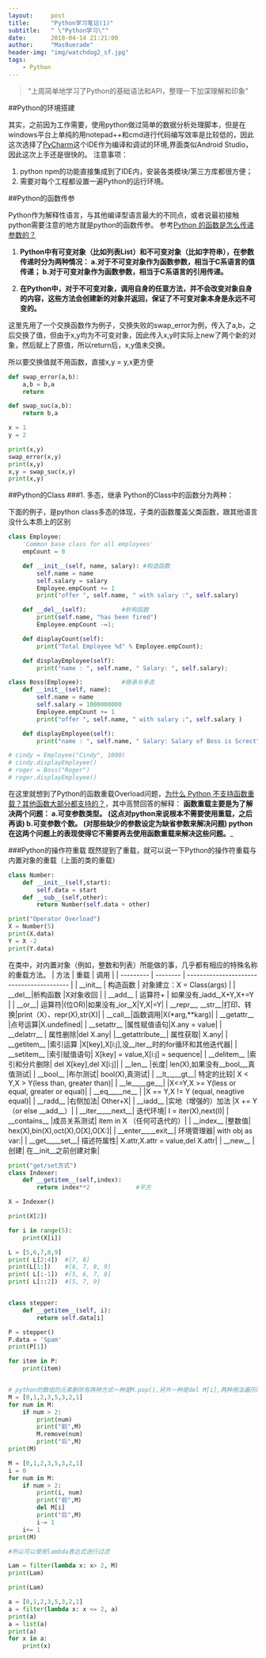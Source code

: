 ```yaml
---
layout:     post
title:      "Python学习笔记(1)"
subtitle:   " \"Python学习\""
date:       2018-04-14 21:21:00
author:     "Mas9uerade"
header-img: "img/watchdog2_sf.jpg"
tags:
    - Python
---
```


> “上周简单地学习了Python的基础语法和API，整理一下加深理解和印象”


##Python的环境搭建

其实，之前因为工作需要，使用python做过简单的数据分析处理脚本，但是在windows平台上单纯的用notepad++和cmd进行代码编写效率是比较低的，因此这次选择了[PyCharm](https://www.jetbrains.com/pycharm/)这个IDE作为编译和调试的环境,界面类似Android Studio，因此这次上手还是很快的。
注意事项：
1. python npm的功能直接集成到了IDE内，安装各类模块/第三方库都很方便；
2. 需要对每个工程都设置一遍Python的运行环境。

##Python的函数传参

Python作为解释性语言，与其他编译型语言最大的不同点，或者说最初接触python需要注意的地方就是python的函数传参。
参考[Python 的函数是怎么传递参数的？](https://www.zhihu.com/question/20591688)

1. __Python中有可变对象（比如列表List）和不可变对象（比如字符串），在参数传递时分为两种情况：
 	a.对于不可变对象作为函数参数，相当于C系语言的值传递；
	b.对于可变对象作为函数参数，相当于C系语言的引用传递。__

2. __在Python中，对于不可变对象，调用自身的任意方法，并不会改变对象自身的内容，这些方法会创建新的对象并返回，保证了不可变对象本身是永远不可变的。__

这里先用了一个交换函数作为例子，交换失败的swap_error为例，传入了a,b，之后交换了值，但由于x,y均为不可变对象，因此传入x,y时实际上new了两个新的对象，然后赋上了原值，所以return后，x,y值未交换。

所以要交换值就不用函数，直接x,y = y,x更方便
```python
def swap_error(a,b):
    a,b = b,a
    return

def swap_suc(a,b):
    return b,a

x = 1
y = 2

print(x,y)
swap_error(x,y)
print(x,y)
x,y = swap_suc(x,y)
print(x,y)
```

##Python的Class
###1. 多态，继承 
Python的Class中的函数分为两种：

下面的例子，是python class多态的体现，子类的函数覆盖父类函数，跟其他语言没什么本质上的区别
```python
class Employee:
    'Common base class for all employees'
    empCount = 0

    def __init__(self, name, salary): #构造函数
        self.name = name
        self.salary = salary
        Employee.empCount += 1
        print("offer ", self.name, " with salary :", self.salary)

    def __del__(self):          #析构函数
        print(self.name, "has been fired")
        Employee.empCount -=1;

    def displayCount(self):
        print("Total Employee %d" % Employee.empCount);

    def displayEmployee(self):
        print("name : ", self.name, " Salary: ", self.salary);

class Boss(Employee):           #继承与多态
    def __init__(self, name):
        self.name = name
        self.salary = 1000000000
        Employee.empCount += 1
        print("offer ", self.name, " with salary :", self.salary )

    def displayEmployee(self):
        print("name : ", self.name, " Salary: Salary of Boss is Screct");

# cindy = Employee("Cindy", 1000)
# cindy.displayEmployee()
# roger = Boss("Roger")
# roger.displayEmployee()
```

在这里就想到了Python的函数重载Overload问题，[为什么 Python 不支持函数重载？其他函数大部分都支持的？](https://www.zhihu.com/question/20053359)，其中高赞回答的解释：
__函数重载主要是为了解决两个问题：
a.可变参数类型。 (这点对python来说根本不需要使用重载，之后再谈)
b.可变参数个数。 (对那些缺少的参数设定为缺省参数来解决问题)
python在这两个问题上的表现使得它不需要再去使用函数重载来解决这些问题。___

###Python的操作符重载
既然提到了重载，就可以说一下Python的操作符重载与内置对象的重载（上面的类的重载）
```Python
class Number:
    def __init__(self,start):
        self.data = start
    def __sub__(self,other):
        return Number(self.data + other)

print("Operator Overload")
X = Number(5)
print(X.data)
Y = X -2
print(Y.data)
```

在类中，对内置对象（例如，整数和列表）所能做的事，几乎都有相应的特殊名称的重载方法。
|   方法    |  重载    | 调用                                      |
| --------- | -------- | ----------------------------------------- |
| \_\_init\_\_  | 构造函数 | 对象建立：X = Class(args)  |
| \_\_del\_\_|析构函数      |X对象收回      |
| \_\_add\_\_   | 运算符+  | 如果没有_iadd_,X+Y,X+=Y     |
| \_\_or\_\_|   运算符\|(位OR)|如果没有_ior_,X\|Y,X\|=Y|
| \_\_repr\_\_, \_\_str\_\_|打印、转换|print（X）、repr(X),str(X)|
| \_\_call\_\_|函数调用|X(\*arg,\*\*karg)|
| \_\_getattr\_\_ |点号运算|X.undefined|
| \_\_setattr\_\_ |属性赋值语句|X.any = value|
| \_\_delatrr\_\_ | 	属性删除|del X.any|
|\_\_getattribute\_\_|	属性获取|	X.any|
| \_\_getitem\_\_	|索引运算	|X[key],X[i:j],没\_\_iter\_\_时的for循环和其他迭代器|
| \_\_setitem\_\_	|索引赋值语句|	X[key] = value,X[i:j] = sequence|
| \_\_delitem\_\_	|索引和分片删除|	del X[key],del X[i:j]|
| \_\_len\_\_	|长度|	len(X),如果没有\_\_bool\_\_,真值测试|
| \_\_bool\_\_	|布尔测试|	bool(X),真测试|
| \_\_lt\_\_,\_\_gt\_\_|	特定的比较|	X < Y,X > Y(less than, greater than)|
| \_\_le\_\_,\_\_ge\_\_,|	 	|X<=Y,X >= Y(less or equal, greater or equal)|
| \_\_eq\_\_,\_\_ne\_\_	| 	|X == Y,X != Y (equal, neagtive equal)|
| \_\_radd\_\_	|右侧加法|	Other+X|
| \_\_iadd\_\_	|实地（增强的）加法	|X += Y （or else \_\_add\_\_）|
| \_\_iter\_\_,\_\_next\_\_|	迭代环境|	I = iter(X),next(I)|
| \_\_contains\_\_	|成员关系测试|	item in X （任何可迭代的）|
| \_\_index\_\_	|整数值|	hex(X),bin(X),oct(X),O[X],O[X:]|
| \_\_enter\_\_,\_\_exit\_\_|	环境管理器|	with obj as var:|
| \_\_get\_\_,\_\_set\_\_|	描述符属性|	X.attr,X.attr = value,del X.attr|
| \_\_new\_\_	|创建|	在\_\_init\_\_之前创建对象|

```python
print("get/set方式")
class Indexer:
    def __getitem__(self,index):
        return index**2             #平方

X = Indexer()

print(X[2])

for i in range(5):
    print(X[i])

L = [5,6,7,8,9]
print( L[2:4])  #[7, 8]
print(L[1:])    #[6, 7, 8, 9]
print( L[:-1])  #[5, 6, 7, 8]
print( L[::2])  #[5, 7, 9]


class stepper:
    def __getitem__(self, i):
        return self.data[i]

P = stepper()
P.data = 'Spam'
print(P[1])

for item in P:
    print(item)


# python的数组的元素删除有两种方式一种是M.pop(),另外一种是del M[i],两种用法遍历时的 for 用不了
M = [0,1,2,3,5,3,2,1]
for num in M:
    if num > 2:
        print(num)
        print("前",M)
        M.remove(num)
        print("后",M)
print(M)

M = [0,1,2,3,5,3,2,1]
i = 0
for num in M:
    if num > 2:
        print(i, num)
        print("前",M)
        del M[i]
        print("后",M)
        i-= 1
    i+= 1
print(M)

#所以可以使用lambda表达式进行过滤

Lam = filter(lambda x: x> 2, M)
print(Lam)

print(Lam)

a = [0,1,2,3,5,3,2,1]
a = filter(lambda x: x <= 2, a)
print(a)
a = list(a)
print(a)
for x in a:
    print(x)
```